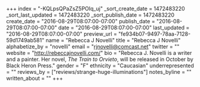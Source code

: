 +++
index = "-KQLpsQPaZsZ5POIq_uj"
_sort_create_date = 1472483220
_sort_last_updated = 1472483220
_sort_publish_date = 1472483220
create_date = "2016-08-29T08:07:00-07:00"
publish_date = "2016-08-29T08:07:00-07:00"
date = "2016-08-29T08:07:00-07:00"
last_updated = "2016-08-29T08:07:00-07:00"
preview_url = "fe934b07-9497-78aa-7128-59d1749ab581"
name = "Rebecca J Novelli"
title = "Rebecca J Novelli"
alphabetize_by = "novelli"
email = "rjnovelli@comcast.net"
twitter = ""
website = "http://rebeccajnovelli.com/"
bio = "Rebecca J. Novelli is a writer and a painter. Her novel, _The Train to Orvieto_, will be released in October by Black Heron Press."
gender = "F"
ethnicity = "Caucasian"
underrepresented = ""
reviews_by = ["reviews/strange-huge-illuminations"]
notes_byline = ""
written_about = ""
+++


